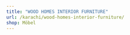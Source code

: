 ```yaml
---
title: "WOOD HOMES INTERIOR FURNITURE"
url: /karachi/wood-homes-interior-furniture/
shop: Möbel
---
```

